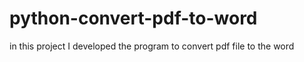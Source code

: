 # python-convert-pdf-to-word
in this project I developed the program to convert pdf file to the word
